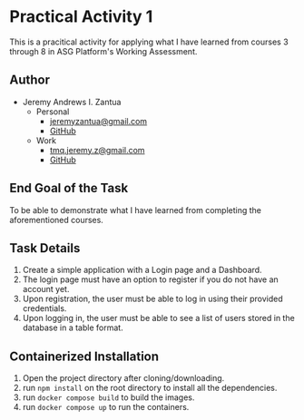 # Practical Activity 1

This is a pracitical activity for applying what I have learned from courses 3 through 8 in ASG Platform's Working Assessment.

## Author

- Jeremy Andrews I. Zantua
  - Personal
    - [jeremyzantua@gmail.com](mailto:jeremyzantua@gmail.com)
    - [GitHub](https://github.com/Cyphred)
  - Work
    - [tmq.jeremy.z@gmail.com](mailto:tmq.jeremy.z@gmail.com)
    - [GitHub](https://github.com/tmq-jeremy-andrews)

## End Goal of the Task

To be able to demonstrate what I have learned from completing the aforementioned courses.

## Task Details

1. Create a simple application with a Login page and a Dashboard.
2. The login page must have an option to register if you do not have an account yet.
3. Upon registration, the user must be able to log in using their provided credentials.
4. Upon logging in, the user must be able to see a list of users stored in the database in a table format.

## Containerized Installation

1. Open the project directory after cloning/downloading.
2. run `npm install` on the root directory to install all the dependencies.
3. run `docker compose build` to build the images.
4. run `docker compose up` to run the containers.
